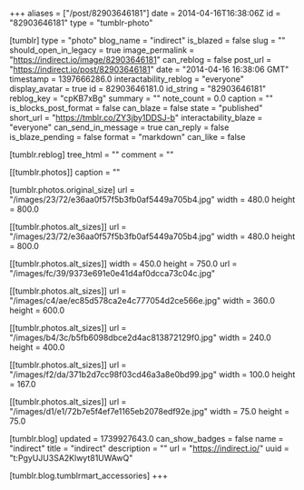 +++
aliases = ["/post/82903646181"]
date = 2014-04-16T16:38:06Z
id = "82903646181"
type = "tumblr-photo"

[tumblr]
type = "photo"
blog_name = "indirect"
is_blazed = false
slug = ""
should_open_in_legacy = true
image_permalink = "https://indirect.io/image/82903646181"
can_reblog = false
post_url = "https://indirect.io/post/82903646181"
date = "2014-04-16 16:38:06 GMT"
timestamp = 1397666286.0
interactability_reblog = "everyone"
display_avatar = true
id = 82903646181.0
id_string = "82903646181"
reblog_key = "cpKB7xBg"
summary = ""
note_count = 0.0
caption = ""
is_blocks_post_format = false
can_blaze = false
state = "published"
short_url = "https://tmblr.co/ZY3jby1DDSJ-b"
interactability_blaze = "everyone"
can_send_in_message = true
can_reply = false
is_blaze_pending = false
format = "markdown"
can_like = false

[tumblr.reblog]
tree_html = ""
comment = ""

[[tumblr.photos]]
caption = ""

[tumblr.photos.original_size]
url = "/images/23/72/e36aa0f57f5b3fb0af5449a705b4.jpg"
width = 480.0
height = 800.0

[[tumblr.photos.alt_sizes]]
url = "/images/23/72/e36aa0f57f5b3fb0af5449a705b4.jpg"
width = 480.0
height = 800.0

[[tumblr.photos.alt_sizes]]
width = 450.0
height = 750.0
url = "/images/fc/39/9373e691e0e41d4af0dcca73c04c.jpg"

[[tumblr.photos.alt_sizes]]
url = "/images/c4/ae/ec85d578ca2e4c777054d2ce566e.jpg"
width = 360.0
height = 600.0

[[tumblr.photos.alt_sizes]]
url = "/images/b4/3c/b5fb6098dbce2d4ac813872129f0.jpg"
width = 240.0
height = 400.0

[[tumblr.photos.alt_sizes]]
url = "/images/f2/da/371b2d7cc98f03cd46a3a8e0bd99.jpg"
width = 100.0
height = 167.0

[[tumblr.photos.alt_sizes]]
url = "/images/d1/e1/72b7e5f4ef7e1165eb2078edf92e.jpg"
width = 75.0
height = 75.0

[tumblr.blog]
updated = 1739927643.0
can_show_badges = false
name = "indirect"
title = "indirect"
description = ""
url = "https://indirect.io/"
uuid = "t:PgyUJU3SA2Klwyt81UWAwQ"

[tumblr.blog.tumblrmart_accessories]
+++
